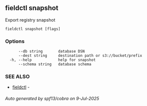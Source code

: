 ## fieldctl snapshot

Export registry snapshot

```
fieldctl snapshot [flags]
```

### Options

```
      --db string       database DSN
      --dest string     destination path or s3://bucket/prefix
  -h, --help            help for snapshot
      --schema string   database schema
```

### SEE ALSO

* [fieldctl](fieldctl.md)	 - 

###### Auto generated by spf13/cobra on 9-Jul-2025
